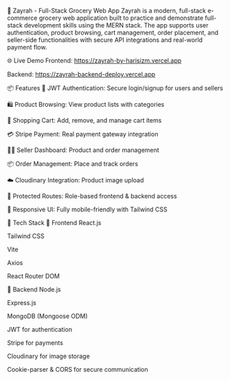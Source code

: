 🛒 Zayrah - Full-Stack Grocery Web App
Zayrah is a modern, full-stack e-commerce grocery web application built to practice and demonstrate full-stack development skills using the MERN stack. The app supports user authentication, product browsing, cart management, order placement, and seller-side functionalities with secure API integrations and real-world payment flow.

🌐 Live Demo
Frontend: https://zayrah-by-harisizm.vercel.app

Backend: https://zayrah-backend-deploy.vercel.app

📦 Features
👤 JWT Authentication: Secure login/signup for users and sellers

🛍️ Product Browsing: View product lists with categories

🛒 Shopping Cart: Add, remove, and manage cart items

💳 Stripe Payment: Real payment gateway integration

🧑‍💼 Seller Dashboard: Product and order management

📦 Order Management: Place and track orders

☁️ Cloudinary Integration: Product image upload

🔐 Protected Routes: Role-based frontend & backend access

📱 Responsive UI: Fully mobile-friendly with Tailwind CSS

🧰 Tech Stack
🔹 Frontend
React.js

Tailwind CSS

Vite

Axios

React Router DOM

🔹 Backend
Node.js

Express.js

MongoDB (Mongoose ODM)

JWT for authentication

Stripe for payments

Cloudinary for image storage

Cookie-parser & CORS for secure communication


